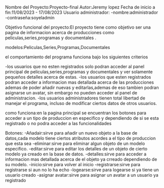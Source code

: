 Nombre del Proyecto:Proyecto-final
Autor:Jeremy lopez
Fecha de inicio a fin:11/08/2023 - 17/08/2023
Usuario administrador:
-nombre:administrador
-contraseña:soyeladmin

Objetivo funcional del proyecto:El proyecto tiene como objetivo ser una pagina de informacion acerca de producciones como peliculas,series,programas y documentales .

modelos:Peliculas,Series,Programas,Documentales

el comportamiento del programa funciona bajo los siguientes criterios

-los usuarios que no esten registrados solo podran acceder al panel principal de peliculas,series,programas y documentales y ver solamente pequeños detalles acerca de estas.
-los usuarios que esten registrados podran acceder a informacion mas detallada acerca de las producciones ademas de poder añadir nuevas y editarlas,ademas de eso tambien podran asignarse un avatar, sin embargo no pueden acceder al panel de administracion.
-los usuarios administradores tienen total libertad de manejar el programa, incluso de modificar ciertos datos de otros usuarios.

como funciona:en la pagina principal se encuentran los botones para acceder a un tipo de produccion en especifico y dependiendo de si se esta registrado o no podra acceder a las funcionalidades

Botones:
-Añadair:sirve para añadir un nuevo objeto a la base de datos,cada modelo tiene ciertos atributos acordes a el tipo de produccion que esta sea
-eliminar:sirve para eliminar algun objeto de un modelo especifico.
-editar:sirve para editar los detalles de un objeto de cierto modelo ya creado en la base de datos.
-detalles:sirve para acceder a informacion mas detallada acerca de el objeto ya crreado dependiendo de su modelo.
-inicio:sirve para volver al inicio
-registrarse:sirve para registrarse si aun no lo ha echo
-logearse:sirve para logearse si ya tiene un usuario creado
-asignar avatar:sirve para asignar un avatar a un usuario ya registrado